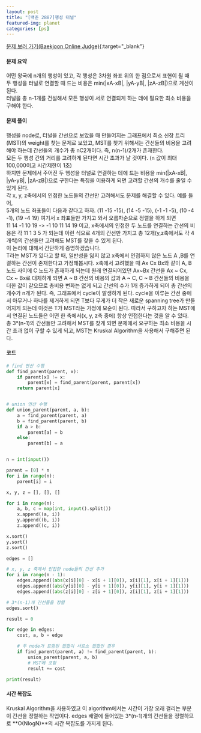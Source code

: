 ```yaml
---
layout: post
title: "[백준 2887]행성 터널"
featured-img: planet
categories: [ps]
---
```


[문제 보러 가기(Baekjoon Online Judge)](https://www.acmicpc.net/problem/2887){:target="\_blank"}

#### 문제 요약

어떤 왕국에 n개의 행성이 있고, 각 행성은 3차원 좌표 위의 한 점으로서 표현이 될 때 두 행성을 터널로 연결할 때 드는 비용은 min(|xA-xB|, |yA-yB|, |zA-zB|)으로 계산이 된다.  
터널을 총 n-1개를 건설해서 모든 행성이 서로 연결되게 하는 데에 필요한 최소 비용을 구해야 한다.

#### 문제 풀이

행성을 node로, 터널을 간선으로 보았을 때 만들어지는 그래프에서 최소 신장 트리(MST)의 weight를 찾는 문제로 보았고, MST를 찾기 위해서는 간선들의 비용을 고려해야 하는데 간선들의 개수가 총 nC2개이다. 즉, n(n-1)/2개가 존재한다.  
모든 두 행성 간의 거리를 고려하게 된다면 시간 초과가 날 것이다. (n 값이 최대 100,000이고 시간제한이 1초)  
하지만 문제에서 주어진 두 행성을 터널로 연결하는 데에 드는 비용을 min(|xA-xB|, |yA-yB|, |zA-zB|)으로 구한다는 특징을 이용하게 되면 고려할 간선의 개수를 줄일 수 있게 된다.  
각 x, y, z축에서의 인접한 노드들의 간선만 고려해서도 문제를 해결할 수 있다.
예를 들어,  
5개의 노드 좌표들이 다음과 같다고 하자.
(11 -15 -15), (14 -5 -15), (-1 -1 -5), (10 -4 -1), (19 -4 19)
여기서 x 좌표들만 가지고 와서 오름차순으로 정렬을 하게 되면  
11 14 -1 10 19 -> -1 10 11 14 19 이고, x축에서의 인접한 두 노드를 연결하는 간선의 비용은 각 11 1 3 5 가 되는데 이런 식으로 4개의 간선만 가지고 총 12개(y,z축에서도 각 4개씩)의 간선들만 고려해도 MST를 찾을 수 있게 된다.  
이 논리에 대해서 간단하게 증명하겠습니다.  
T라는 MST가 있다고 할 때, 일반성을 잃지 않고 x축에서 인접하지 않은 노드 A ,B를 연결하는 간선이 존재한다고 가정해봅시다. x축에서 고려했을 때 Ax Cx Bx와 같이 A, B 노드 사이에 C 노드가 존재하게 되는데 원래 연결되어있던 Ax~Bx 간선을 Ax ~ Cx, Cx ~ Bx로 대체하게 되면
A ~ B 간선의 비용의 값과 A ~ C, C ~ B 간선들의 비용을 더한 값이 같으므로 총비용 변화는 없게 되고 간선의 수가 1개 증가하게 되어 총 간선의 개수가 n개가 된다. 즉, 그래프에서 cycle이 발생하게 된다. cycle을 이루는 간선 중에서 아무거나 하나를 제거하게 되면 T보다 무게가 더 작은 새로운 spanning tree가 만들어지게 되는데 이것은 T가 MST라는 가정에 모순이 된다. 따라서 구하고자 하는 MST에서 연결된 노드들은 어떤 한 축에서(x, y, z축 중에) 항상 인접한다는 것을 알 수 있다.  
총 3\*(n-1)의 간선들만 고려해서 MST를 찾게 되면 문제에서 요구하는 최소 비용을 시간 초과 없이 구할 수 있게 되고, MST는 Kruskal Algorithm을 사용해서 구해주면 된다.

#### 코드

```python
# find 연산 수행
def find_parent(parent, x):
    if parent[x] != x:
        parent[x] = find_parent(parent, parent[x])
    return parent[x]


# union 연산 수행
def union_parent(parent, a, b):
    a = find_parent(parent, a)
    b = find_parent(parent, b)
    if a > b:
        parent[a] = b
    else:
        parent[b] = a


n = int(input())

parent = [0] * n
for i in range(n):
    parent[i] = i

x, y, z = [], [], []

for i in range(n):
    a, b, c = map(int, input().split())
    x.append((a, i))
    y.append((b, i))
    z.append((c, i))

x.sort()
y.sort()
z.sort()

edges = []

# x, y, z 축에서 인접한 node들의 간선 추가
for i in range(n - 1):
    edges.append((abs(x[i][0] - x[i + 1][0]), x[i][1], x[i + 1][1]))
    edges.append((abs(y[i][0] - y[i + 1][0]), y[i][1], y[i + 1][1]))
    edges.append((abs(z[i][0] - z[i + 1][0]), z[i][1], z[i + 1][1]))

# 3*(n-1)개 간선들을 정렬
edges.sort()

result = 0

for edge in edges:
    cost, a, b = edge

    # 두 node가 포함된 집합이 서로소 집합인 경우
    if find_parent(parent, a) != find_parent(parent, b):
        union_parent(parent, a, b)
        # MST에 포함
        result += cost

print(result)
```

#### 시간 복잡도

Kruskal Algorithm을 사용하였고 이 algorithm에서는 시간이 가장 오래 걸리는 부분이 간선을 정렬하는 작업이다. edges 배열에 들어있는 3\*(n-1)개의 간선들을 정렬하므로 **O(NlogN)**의 시간 복잡도를 가지게 된다.
